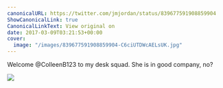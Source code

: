 ```yaml
---
canonicalURL: https://twitter.com/jmjordan/status/839677591908859904
ShowCanonicalLink: true
CanonicalLinkText: View original on
date: 2017-03-09T03:21:53+00:00
cover:
  image: "/images/839677591908859904-C6ciUTDWcAELsUK.jpg"
---
```

Welcome @ColleenB123 to my desk squad. She is in good company, no? 

![](/images/839677591908859904-C6ciUTDWcAELsUK.jpg)